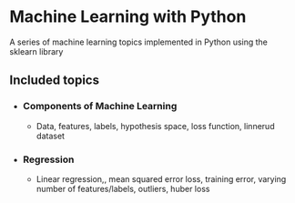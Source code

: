 # Machine Learning with Python
A series of machine learning topics implemented in Python using the sklearn library

## Included topics
- ### Components of Machine Learning
  - Data, features, labels, hypothesis space, loss function, linnerud dataset
- ### Regression
  - Linear regression,, mean squared error loss, training error, varying number of features/labels, outliers, huber loss
